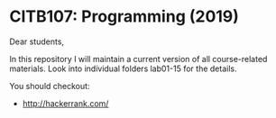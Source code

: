 # CITB107: Programming (2019)
Dear students,

In this repository I will maintain a current version of all course-related materials. Look into individual folders lab01-15 for the details. 

You should checkout:
 - http://hackerrank.com/

